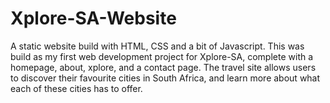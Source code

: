 # Xplore-SA-Website
A static website build with HTML, CSS and a bit of Javascript. This was build as my first web development project for Xplore-SA, complete with a homepage, about, xplore, and a contact page. The travel site allows users to discover their favourite cities in South Africa, and learn more about what each of these cities has to offer. 
